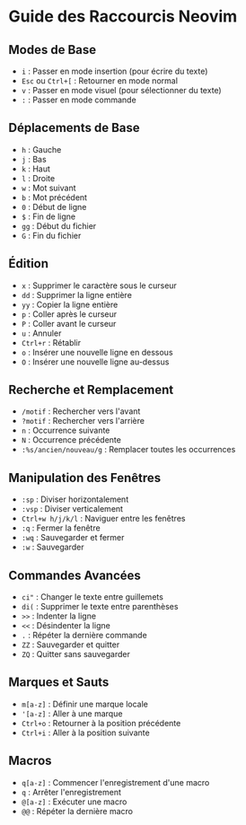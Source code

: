 # Guide des Raccourcis Neovim

## Modes de Base

- `i` : Passer en mode insertion (pour écrire du texte)
- `Esc` ou `Ctrl+[` : Retourner en mode normal
- `v` : Passer en mode visuel (pour sélectionner du texte)
- `:` : Passer en mode commande

## Déplacements de Base

- `h` : Gauche
- `j` : Bas
- `k` : Haut
- `l` : Droite
- `w` : Mot suivant
- `b` : Mot précédent
- `0` : Début de ligne
- `$` : Fin de ligne
- `gg` : Début du fichier
- `G` : Fin du fichier

## Édition

- `x` : Supprimer le caractère sous le curseur
- `dd` : Supprimer la ligne entière
- `yy` : Copier la ligne entière
- `p` : Coller après le curseur
- `P` : Coller avant le curseur
- `u` : Annuler
- `Ctrl+r` : Rétablir
- `o` : Insérer une nouvelle ligne en dessous
- `O` : Insérer une nouvelle ligne au-dessus

## Recherche et Remplacement

- `/motif` : Rechercher vers l'avant
- `?motif` : Rechercher vers l'arrière
- `n` : Occurrence suivante
- `N` : Occurrence précédente
- `:%s/ancien/nouveau/g` : Remplacer toutes les occurrences

## Manipulation des Fenêtres

- `:sp` : Diviser horizontalement
- `:vsp` : Diviser verticalement
- `Ctrl+w h/j/k/l` : Naviguer entre les fenêtres
- `:q` : Fermer la fenêtre
- `:wq` : Sauvegarder et fermer
- `:w` : Sauvegarder

## Commandes Avancées

- `ci"` : Changer le texte entre guillemets
- `di(` : Supprimer le texte entre parenthèses
- `>>` : Indenter la ligne
- `<<` : Désindenter la ligne
- `.` : Répéter la dernière commande
- `ZZ` : Sauvegarder et quitter
- `ZQ` : Quitter sans sauvegarder

## Marques et Sauts

- `m[a-z]` : Définir une marque locale
- `'[a-z]` : Aller à une marque
- `Ctrl+o` : Retourner à la position précédente
- `Ctrl+i` : Aller à la position suivante

## Macros

- `q[a-z]` : Commencer l'enregistrement d'une macro
- `q` : Arrêter l'enregistrement
- `@[a-z]` : Exécuter une macro
- `@@` : Répéter la dernière macro
